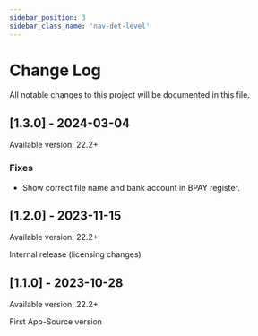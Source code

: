 ```yaml
---
sidebar_position: 3
sidebar_class_name: 'nav-det-level'
---
```


# Change Log
All notable changes to this project will be documented in this file.
 
## [1.3.0] - 2024-03-04
  
Available version: 22.2+

### Fixes
- Show correct file name and bank account in BPAY register.

## [1.2.0] - 2023-11-15
  
Available version: 22.2+

Internal release (licensing changes)

## [1.1.0] - 2023-10-28
  
Available version: 22.2+

First App-Source version
